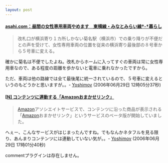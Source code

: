 ```yaml
---
layout: post
---
```

<h4><a href="http://www.asahi.com/life/update/0628/011.html?ref=rss">asahi.com：昼間の女性専用車両やめます　東横線・みなとみらい線†-†暮らし</a></h4>
<blockquote><p>改札口が横浜寄り１カ所しかない菊名駅（横浜市）での乗り降りが不便だとの声を受けて、女性専用車両の位置を従来の横浜寄り最後部の８号車から５号車に変える。</p>
</blockquote>
<p>確かに菊名は不便でしたよね。改札からホームに入ってすぐの車両は常に女性専用車なので、ある程度の距離を歩かないと電車に乗れなかったですから。</p>
<p>ただ、車両は他の路線では全て最後尾に統一されているので、５号車に変えるというのもどうかと思いますが。。- <a href="/?page=Yoshimov" class="wikipage">Yoshimov</a> (2006年06月29日 12時05分37秒)</p>
<h4>[<a href="http://netafull.net/aff/014327.html">N] コンテンツに連動する「Amazonおまかせリンク」</a></h4>
<blockquote><p><a href="http://www.amazon.co.jp/">Amazon</a>アソシエイトサービスで、コンテンツに沿った商品が表示される「<a href="http://www.amazon.co.jp/">Amazon</a>おまかせリンク」というサービスのベータ版が開始していました。</p>
</blockquote>
<p>へぇー、こんなサービスがはじまったんですね。でもなんかネタフルを見る限り、あんまりコンテンツには連動していない気が。。- <a href="/?page=Yoshimov" class="wikipage">Yoshimov</a> (2006年06月29日 17時01分40秒)</p>
<p><span class="error">commentプラグインは存在しません。</span> </p>

